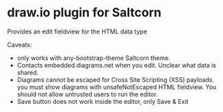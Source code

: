 # draw.io plugin for Saltcorn

Provides an edit fieldview for the HTML data type

Caveats:

- only works with any-bootstrap-theme Saltcorn theme.
- Contacts embedded.diagrams.net when you edit. Unclear what data is shared.
- Diagrams cannot be escaped for Cross Site Scripting (XSS) payloads. you must show diagrams with unsafeNotEscaped HTML fieldview. You should not allow untrusted users to run the editor.
- Save button does not work inside the editor, only Save & Exit
